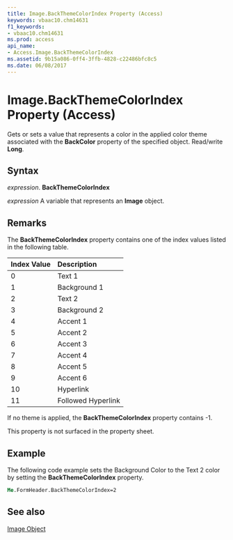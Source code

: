 ```yaml
---
title: Image.BackThemeColorIndex Property (Access)
keywords: vbaac10.chm14631
f1_keywords:
- vbaac10.chm14631
ms.prod: access
api_name:
- Access.Image.BackThemeColorIndex
ms.assetid: 9b15a086-0ff4-3ffb-4828-c22486bfc8c5
ms.date: 06/08/2017
---
```



# Image.BackThemeColorIndex Property (Access)

Gets or sets a value that represents a color in the applied color theme associated with the  **BackColor** property of the specified object. Read/write **Long**.


## Syntax

 _expression_. **BackThemeColorIndex**

 _expression_ A variable that represents an **Image** object.


## Remarks

The  **BackThemeColorIndex** property contains one of the index values listed in the following table.



|**Index Value**|**Description**|
|:-----|:-----|
|0|Text 1|
|1|Background 1|
|2|Text 2|
|3|Background 2|
|4|Accent 1|
|5|Accent 2|
|6|Accent 3|
|7|Accent 4|
|8|Accent 5|
|9|Accent 6|
|10|Hyperlink|
|11|Followed Hyperlink|
If no theme is applied, the  **BackThemeColorIndex** property contains -1.

This property is not surfaced in the property sheet.


## Example

The following code example sets the Background Color to the Text 2 color by setting the  **BackThemeColorIndex** property.


```vb
Me.FormHeader.BackThemeColorIndex=2
```


## See also


[Image Object](Access.Image.md)

